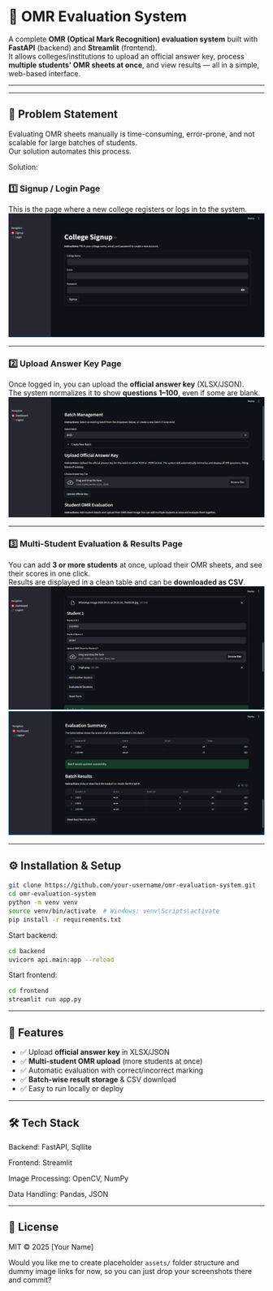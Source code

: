 


# 📝 OMR Evaluation System

A complete **OMR (Optical Mark Recognition) evaluation system** built with **FastAPI** (backend) and **Streamlit** (frontend).  
It allows colleges/institutions to upload an official answer key, process **multiple students' OMR sheets at once**, and view results — all in a simple, web-based interface.

---
---

## 📌 Problem Statement

Evaluating OMR sheets manually is time-consuming, error-prone, and not scalable for large batches of students.  
Our solution automates this process.


Solution:

### 1️⃣ Signup / Login Page
This is the page where a new college registers or logs in to the system.
![Signup Screenshot](https://github.com/Suhen02/omr_reader/blob/main/Screenshot%202025-09-21%20222256.png)

---

### 2️⃣ Upload Answer Key Page
Once logged in, you can upload the **official answer key** (XLSX/JSON).  
The system normalizes it to show **questions 1–100**, even if some are blank.
![Answer Key Screenshot](https://github.com/Suhen02/omr_reader/blob/main/Screenshot%202025-09-21%20222334.png)

---

### 3️⃣ Multi-Student Evaluation & Results Page
You can add **3 or more students** at once, upload their OMR sheets, and see their scores in one click.  
Results are displayed in a clean table and can be **downloaded as CSV**.
![Upload 3 or more students](https://github.com/Suhen02/omr_reader/blob/main/Screenshot%202025-09-21%20222521.png)
![Results Screenshot](https://github.com/Suhen02/omr_reader/blob/main/Screenshot%202025-09-21%20222533.png)


---

## ⚙️ Installation & Setup

```bash
git clone https://github.com/your-username/omr-evaluation-system.git
cd omr-evaluation-system
python -m venv venv
source venv/bin/activate  # Windows: venv\Scripts\activate
pip install -r requirements.txt
````

Start backend:

```bash
cd backend
uvicorn api.main:app --reload
```

Start frontend:

```bash
cd frontend
streamlit run app.py
```



---

## 🚀 Features

* ✅ Upload **official answer key** in XLSX/JSON
* ✅ **Multi-student OMR upload** (more students at once)
* ✅ Automatic evaluation with correct/incorrect marking
* ✅ **Batch-wise result storage** & CSV download
* ✅ Easy to run locally or deploy

---

## 🛠 Tech Stack


Backend: FastAPI, Sqllite

Frontend: Streamlit

Image Processing: OpenCV, NumPy

Data Handling: Pandas, JSON

---


## 📄 License

MIT © 2025 \[Your Name]



Would you like me to create placeholder `assets/` folder structure and dummy image links for now, so you can just drop your screenshots there and commit?
```
